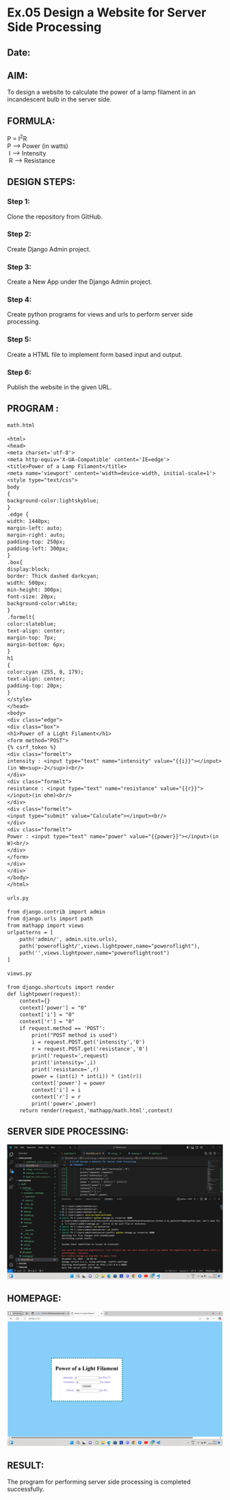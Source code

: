 # Ex.05 Design a Website for Server Side Processing
## Date:

## AIM:
 To design a website to calculate the power of a lamp filament in an incandescent bulb in the server side. 


## FORMULA:
P = I<sup>2</sup>R
<br> P --> Power (in watts)
<br> I --> Intensity
<br> R --> Resistance

## DESIGN STEPS:

### Step 1:
Clone the repository from GitHub.

### Step 2:
Create Django Admin project.

### Step 3:
Create a New App under the Django Admin project.

### Step 4:
Create python programs for views and urls to perform server side processing.

### Step 5:
Create a HTML file to implement form based input and output.

### Step 6:
Publish the website in the given URL.

## PROGRAM :
```
math.html

<html>
<head>
<meta charset='utf-8'>
<meta http-equiv='X-UA-Compatible' content='IE=edge'>
<title>Power of a Lamp Filament</title>
<meta name='viewport' content='width=device-width, initial-scale=1'>
<style type="text/css">
body 
{
background-color:lightskyblue;
}
.edge {
width: 1440px;
margin-left: auto;
margin-right: auto;
padding-top: 250px;
padding-left: 300px;
}
.box{
display:block;
border: Thick dashed darkcyan;
width: 500px;
min-height: 300px;
font-size: 20px;
background-color:white;
}
.formelt{
color:slateblue;
text-align: center;
margin-top: 7px;
margin-bottom: 6px;
}
h1
{
color:cyan (255, 0, 179);
text-align: center;
padding-top: 20px;
}
</style>
</head>
<body>
<div class="edge">
<div class="box">
<h1>Power of a Light Filament</h1>
<form method="POST">
{% csrf_token %}
<div class="formelt">
intensity : <input type="text" name="intensity" value="{{i}}"></input>(in Wm<sup>-2</sup>)<br/>
</div>
<div class="formelt">
resistance : <input type="text" name="resistance" value="{{r}}"></input>(in ohm)<br/>
</div>
<div class="formelt">
<input type="submit" value="Calculate"></input><br/>
</div>
<div class="formelt">
Power : <input type="text" name="power" value="{{power}}"></input>(in W)<br/>
</div>
</form>
</div>
</div>
</body>
</html>

urls.py

from django.contrib import admin
from django.urls import path
from mathapp import views
urlpatterns = [
    path('admin/', admin.site.urls),
    path('poweroflight/',views.lightpower,name="poweroflight"),
    path('',views.lightpower,name="poweroflightroot")
]

views.py

from django.shortcuts import render
def lightpower(request):
    context={}
    context['power'] = "0"
    context['i'] = "0"
    context['r'] = "0"
    if request.method == 'POST':
        print("POST method is used")
        i = request.POST.get('intensity','0')
        r = request.POST.get('resistance','0')
        print('request=',request)
        print('intensity=',i)
        print('resistance=',r)
        power = (int(i) * int(i)) * (int(r))
        context['power'] = power
        context['i'] = i
        context['r'] = r
        print('power=',power)
    return render(request,'mathapp/math.html',context)

```

## SERVER SIDE PROCESSING:

![alt text](<Screenshot (29).png>)

## HOMEPAGE:

![alt text](<Screenshot (28).png>)

## RESULT:
The program for performing server side processing is completed successfully.
